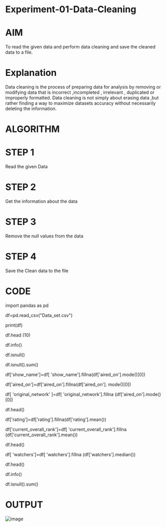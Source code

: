 # Experiment-01-Data-Cleaning

# AIM

To read the given data and perform data cleaning and save the cleaned data to a file. 

# Explanation

Data cleaning is the process of preparing data for analysis by removing or modifying data that is incorrect ,incompleted , irrelevant , duplicated or improperly formatted. Data cleaning is not simply about erasing data ,but rather finding a way to maximize datasets accuracy without necessarily deleting the information.

# ALGORITHM

# STEP 1

Read the given Data 

# STEP 2

Get the information about the data

# STEP 3

Remove the null values from the data

# STEP 4

Save the Clean data to the file

# CODE

import pandas as pd

df=pd.read_csv("Data_set.csv")

print(df)

df.head (10)

df.info()

df.isnull()

df.isnull().sum()

df['show_name']=df[ 'show_name'].fillna(df['aired_on'].mode()[0])

df['aired_on']=df['aired_on'].fillna(df['aired_on']. mode()[0])

df[ 'original_network' ]=df[ 'original_network'].fillna (df['aired_on'].mode()[0])

df.head()

df['rating']=df['rating'].fillna(df['rating'].mean())

df['current_overall_rank']=df[ 'current_overall_rank'].fillna (df['current_overall_rank'].mean())

df.head()

df[ 'watchers']=df[ 'watchers'].fillna (df['watchers'].median())

df.head()

df.info()

df.isnull().sum()

# OUTPUT

![image](https://user-images.githubusercontent.com/64436376/234241258-9b647b6b-d2f8-4f14-bf33-8fb666a6afd0.png)
